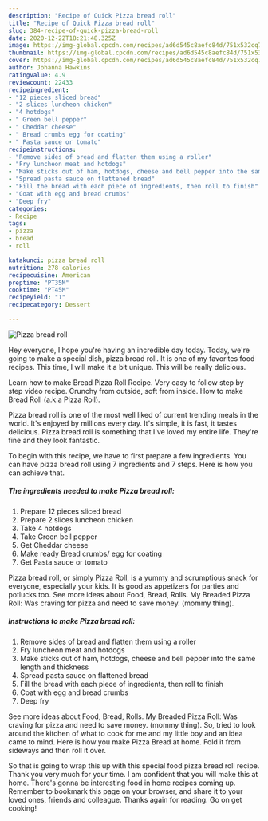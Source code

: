 ```yaml
---
description: "Recipe of Quick Pizza bread roll"
title: "Recipe of Quick Pizza bread roll"
slug: 384-recipe-of-quick-pizza-bread-roll
date: 2020-12-22T18:21:48.325Z
image: https://img-global.cpcdn.com/recipes/ad6d545c8aefc84d/751x532cq70/pizza-bread-roll-recipe-main-photo.jpg
thumbnail: https://img-global.cpcdn.com/recipes/ad6d545c8aefc84d/751x532cq70/pizza-bread-roll-recipe-main-photo.jpg
cover: https://img-global.cpcdn.com/recipes/ad6d545c8aefc84d/751x532cq70/pizza-bread-roll-recipe-main-photo.jpg
author: Johanna Hawkins
ratingvalue: 4.9
reviewcount: 22433
recipeingredient:
- "12 pieces sliced bread"
- "2 slices luncheon chicken"
- "4 hotdogs"
- " Green bell pepper"
- " Cheddar cheese"
- " Bread crumbs egg for coating"
- " Pasta sauce or tomato"
recipeinstructions:
- "Remove sides of bread and flatten them using a roller"
- "Fry luncheon meat and hotdogs"
- "Make sticks out of ham, hotdogs, cheese and bell pepper into the same length and thickness"
- "Spread pasta sauce on flattened bread"
- "Fill the bread with each piece of ingredients, then roll to finish"
- "Coat with egg and bread crumbs"
- "Deep fry"
categories:
- Recipe
tags:
- pizza
- bread
- roll

katakunci: pizza bread roll 
nutrition: 278 calories
recipecuisine: American
preptime: "PT35M"
cooktime: "PT45M"
recipeyield: "1"
recipecategory: Dessert

---
```



![Pizza bread roll](https://img-global.cpcdn.com/recipes/ad6d545c8aefc84d/751x532cq70/pizza-bread-roll-recipe-main-photo.jpg)

Hey everyone, I hope you're having an incredible day today. Today, we're going to make a special dish, pizza bread roll. It is one of my favorites food recipes. This time, I will make it a bit unique. This will be really delicious.

Learn how to make Bread Pizza Roll Recipe. Very easy to follow step by step video recipe. Crunchy from outside, soft from inside. How to make Bread Roll (a.k.a Pizza Roll).

Pizza bread roll is one of the most well liked of current trending meals in the world. It's enjoyed by millions every day. It's simple, it is fast, it tastes delicious. Pizza bread roll is something that I've loved my entire life. They're fine and they look fantastic.


To begin with this recipe, we have to first prepare a few ingredients. You can have pizza bread roll using 7 ingredients and 7 steps. Here is how you can achieve that.

<!--inarticleads1-->

##### The ingredients needed to make Pizza bread roll:

1. Prepare 12 pieces sliced bread
1. Prepare 2 slices luncheon chicken
1. Take 4 hotdogs
1. Take  Green bell pepper
1. Get  Cheddar cheese
1. Make ready  Bread crumbs/ egg for coating
1. Get  Pasta sauce or tomato


Pizza bread roll, or simply Pizza Roll, is a yummy and scrumptious snack for everyone, especially your kids. It is good as appetizers for parties and potlucks too. See more ideas about Food, Bread, Rolls. My Breaded Pizza Roll: Was craving for pizza and need to save money. (mommy thing). 

<!--inarticleads2-->

##### Instructions to make Pizza bread roll:

1. Remove sides of bread and flatten them using a roller
1. Fry luncheon meat and hotdogs
1. Make sticks out of ham, hotdogs, cheese and bell pepper into the same length and thickness
1. Spread pasta sauce on flattened bread
1. Fill the bread with each piece of ingredients, then roll to finish
1. Coat with egg and bread crumbs
1. Deep fry


See more ideas about Food, Bread, Rolls. My Breaded Pizza Roll: Was craving for pizza and need to save money. (mommy thing). So, tried to look around the kitchen of what to cook for me and my little boy and an idea came to mind. Here is how you make Pizza Bread at home. Fold it from sideways and then roll it over. 

So that is going to wrap this up with this special food pizza bread roll recipe. Thank you very much for your time. I am confident that you will make this at home. There's gonna be interesting food in home recipes coming up. Remember to bookmark this page on your browser, and share it to your loved ones, friends and colleague. Thanks again for reading. Go on get cooking!
